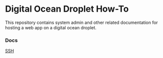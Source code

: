 # Digital Ocean Droplet How-To

This repository contains system admin and other related documentation for hosting a web app on a digital ocean droplet.

### Docs
[SSH](./docs/ssh.md)
